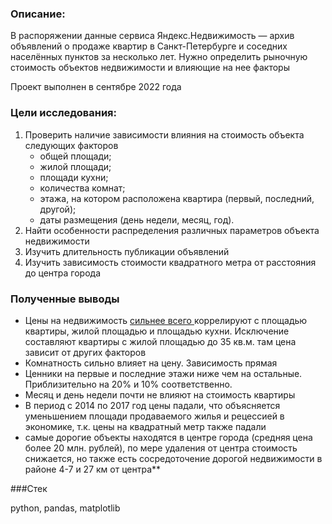 ### Описание:
В распоряжении данные сервиса Яндекс.Недвижимость — архив объявлений о продаже квартир в Санкт-Петербурге и соседних населённых пунктов за несколько лет. Нужно определить рыночную стоимость объектов недвижимости и влияющие на нее факторы

Проект выполнен в сентябре 2022 года 

### Цели исследования:
1. Проверить наличие зависимости влияния на стоимость объекта следующих факторов
    - общей площади;
    - жилой площади;
    - площади кухни;
    - количества комнат;
    - этажа, на котором расположена квартира (первый, последний, другой);
    - даты размещения (день недели, месяц, год).
2. Найти особенности распределения различных параметров объекта недвижимости 
3. Изучить длительность публикации объявлений
4. Изучить зависимость стоимости квадратного метра от расстояния до центра города

### Полученные выводы
- Цены на недвижимость <u>сильнее всего </u> коррелируют с площадью квартиры, жилой площадью и площадью кухни. Исключение составляют квартиры с жилой площадью до 35 кв.м. там цена зависит от других факторов
- Комнатность сильно влияет на цену. Зависимость прямая
- Ценники на первые и последние этажи ниже чем на остальные. Приблизительно на 20% и 10% соответственно.
- Месяц и день недели почти не влияют на стоимость квартиры
- В период с 2014 по 2017 год цены падали, что объясняется уменьшением площади продаваемого жилья и рецессией в экономике, т.к. цены на квадратный метр также падали
- самые дорогие объекты находятся в центре города (средняя цена более 20 млн. рублей), по мере удаления от центра стоимость снижается, но также есть сосредоточение дорогой недвижимости в районе 4-7 и 27 км от центра**

###Стек

python, pandas, matplotlib